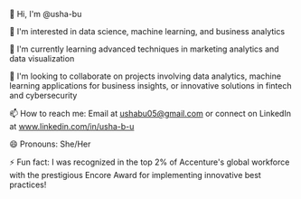 

👋 Hi, I'm @usha-bu

👀 I'm interested in data science, machine learning, and business analytics

🌱 I'm currently learning advanced techniques in marketing analytics and data visualization

💞️ I'm looking to collaborate on projects involving data analytics, machine learning applications for business insights, or innovative solutions in fintech and cybersecurity

📫 How to reach me: Email at ushabu05@gmail.com or connect on LinkedIn at www.linkedin.com/in/usha-b-u

😄 Pronouns: She/Her

⚡ Fun fact: I was recognized in the top 2% of Accenture's global workforce with the prestigious Encore Award for implementing innovative best practices!

<!---
usha-bu/usha-bu is a ✨ special ✨ repository because its `README.md` (this file) appears on your GitHub profile.
You can click the Preview link to take a look at your changes.
--->
